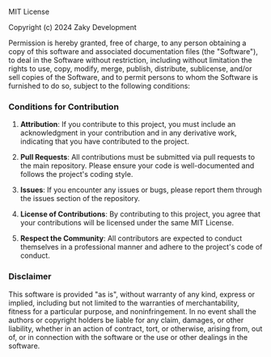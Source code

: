 MIT License

Copyright (c) 2024 Zaky Development 

Permission is hereby granted, free of charge, to any person obtaining a copy
of this software and associated documentation files (the "Software"), to deal
in the Software without restriction, including without limitation the rights
to use, copy, modify, merge, publish, distribute, sublicense, and/or sell
copies of the Software, and to permit persons to whom the Software is
furnished to do so, subject to the following conditions:

### Conditions for Contribution

1. **Attribution**: If you contribute to this project, you must include an acknowledgment in your contribution and in any derivative work, indicating that you have contributed to the project.

2. **Pull Requests**: All contributions must be submitted via pull requests to the main repository. Please ensure your code is well-documented and follows the project's coding style.

3. **Issues**: If you encounter any issues or bugs, please report them through the issues section of the repository.

4. **License of Contributions**: By contributing to this project, you agree that your contributions will be licensed under the same MIT License.

5. **Respect the Community**: All contributors are expected to conduct themselves in a professional manner and adhere to the project's code of conduct.

### Disclaimer
This software is provided "as is", without warranty of any kind, express or implied, including but not limited to the warranties of merchantability, fitness for a particular purpose, and noninfringement. In no event shall the authors or copyright holders be liable for any claim, damages, or other liability, whether in an action of contract, tort, or otherwise, arising from, out of, or in connection with the software or the use or other dealings in the software.
